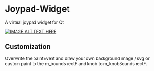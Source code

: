 # Joypad-Widget
A virtual joypad widget for Qt

[![IMAGE ALT TEXT HERE](https://img.youtube.com/vi/pXq7QIcvZ8w/0.jpg)](https://www.youtube.com/watch?v=pXq7QIcvZ8w)

## Customization

Overwrite the paintEvent and draw your own background image / svg or custom paint to the m_bounds rectF 
and knob to m_knobBounds rectF.
